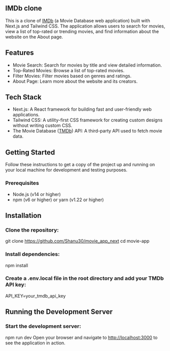## IMDb clone
This is a clone of [IMDb](https://imdb.100jsprojects.com/) (a Movie Database web application) built with Next.js and Tailwind CSS. The application allows users to search for movies, view a list of top-rated or trending movies, and find information about the website on the About page.

## Features
- Movie Search: Search for movies by title and view detailed information.
- Top-Rated Movies: Browse a list of top-rated movies.
- Filter Movies: Filter movies based on genres and ratings.
- About Page: Learn more about the website and its creators.
## Tech Stack
- Next.js: A React framework for building fast and user-friendly web applications.
- Tailwind CSS: A utility-first CSS framework for creating custom designs without writing custom CSS.
- The Movie Database ([TMDb](https://www.themoviedb.org)) API: A third-party API used to fetch movie data.
## Getting Started
Follow these instructions to get a copy of the project up and running on your local machine for development and testing purposes.

### Prerequisites
- Node.js (v14 or higher)
- npm (v6 or higher) or yarn (v1.22 or higher)
## Installation
### Clone the repository:
git clone https://github.com/Shanu30/movie_app_next
cd movie-app
### Install dependencies:
npm install
### Create a .env.local file in the root directory and add your TMDb API key:
API_KEY=your_tmdb_api_key
## Running the Development Server
### Start the development server:
npm run dev
Open your browser and navigate to [http://localhost:3000](http://localhost:3000) to see the application in action.


